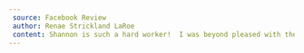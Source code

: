 ```yaml
---
 source: Facebook Review
 author: Renae Strickland LaRoe
 content: Shannon is such a hard worker!  I was beyond pleased with the cleaning she did in my home.  You could use my stainless steel appliances as a mirror when she cleans them!  She is very trustworthy  and does great with our pets.  You will be very pleased with her services!
---
```



